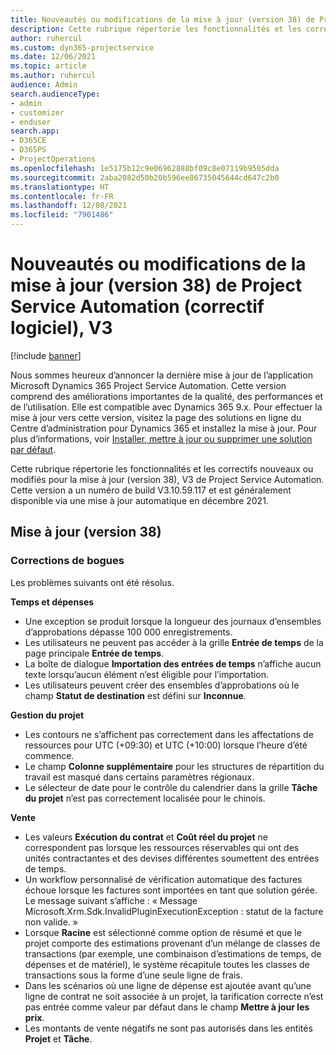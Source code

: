 ```yaml
---
title: Nouveautés ou modifications de la mise à jour (version 38) de Project Service Automation (correctif logiciel), V3
description: Cette rubrique répertorie les fonctionnalités et les correctifs disponibles dans la mise à jour de la version 38, V3 de Microsoft Dynamics 365 Project Service Automation.
author: ruhercul
ms.custom: dyn365-projectservice
ms.date: 12/06/2021
ms.topic: article
ms.author: ruhercul
audience: Admin
search.audienceType:
- admin
- customizer
- enduser
search.app:
- D365CE
- D365PS
- ProjectOperations
ms.openlocfilehash: 1e5175b12c9e06962888bf09c8e07119b9505dda
ms.sourcegitcommit: 2aba2082d50b20b596ee86735045644cd647c2b0
ms.translationtype: HT
ms.contentlocale: fr-FR
ms.lasthandoff: 12/08/2021
ms.locfileid: "7901486"
---
```

# <a name="whats-new-or-changed-in-project-service-automation-update-release-38-v3"></a>Nouveautés ou modifications de la mise à jour (version 38) de Project Service Automation (correctif logiciel), V3

[!include [banner](../includes/psa-now-project-operations.md)]

Nous sommes heureux d’annoncer la dernière mise à jour de l’application Microsoft Dynamics 365 Project Service Automation. Cette version comprend des améliorations importantes de la qualité, des performances et de l’utilisation. Elle est compatible avec Dynamics 365 9.x. Pour effectuer la mise à jour vers cette version, visitez la page des solutions en ligne du Centre d’administration pour Dynamics 365 et installez la mise à jour. Pour plus d’informations, voir [Installer, mettre à jour ou supprimer une solution par défaut](/power-platform/admin/install-remove-preferred-solution).

Cette rubrique répertorie les fonctionnalités et les correctifs nouveaux ou modifiés pour la mise à jour (version 38), V3 de Project Service Automation. Cette version a un numéro de build V3.10.59.117 et est généralement disponible via une mise à jour automatique en décembre 2021.

## <a name="update-release-38"></a>Mise à jour (version 38)

### <a name="bug-fixes"></a>Corrections de bogues

Les problèmes suivants ont été résolus.

**Temps et dépenses**

- Une exception se produit lorsque la longueur des journaux d’ensembles d’approbations dépasse 100 000 enregistrements.
- Les utilisateurs ne peuvent pas accéder à la grille **Entrée de temps** de la page principale **Entrée de temps**.
- La boîte de dialogue **Importation des entrées de temps** n’affiche aucun texte lorsqu’aucun élément n’est éligible pour l’importation.
- Les utilisateurs peuvent créer des ensembles d’approbations où le champ **Statut de destination** est défini sur **Inconnue**.

**Gestion du projet**

- Les contours ne s’affichent pas correctement dans les affectations de ressources pour UTC (+09:30) et UTC (+10:00) lorsque l’heure d’été commence.
- Le champ **Colonne supplémentaire** pour les structures de répartition du travail est masqué dans certains paramètres régionaux.
- Le sélecteur de date pour le contrôle du calendrier dans la grille **Tâche du projet** n’est pas correctement localisée pour le chinois.

**Vente**

- Les valeurs **Exécution du contrat** et **Coût réel du projet** ne correspondent pas lorsque les ressources réservables qui ont des unités contractantes et des devises différentes soumettent des entrées de temps.
- Un workflow personnalisé de vérification automatique des factures échoue lorsque les factures sont importées en tant que solution gérée. Le message suivant s’affiche : « Message Microsoft.Xrm.Sdk.InvalidPluginExecutionException : statut de la facture non valide. »
- Lorsque **Racine** est sélectionné comme option de résumé et que le projet comporte des estimations provenant d’un mélange de classes de transactions (par exemple, une combinaison d’estimations de temps, de dépenses et de matériel), le système récapitule toutes les classes de transactions sous la forme d’une seule ligne de frais.
- Dans les scénarios où une ligne de dépense est ajoutée avant qu’une ligne de contrat ne soit associée à un projet, la tarification correcte n’est pas entrée comme valeur par défaut dans le champ **Mettre à jour les prix**.
- Les montants de vente négatifs ne sont pas autorisés dans les entités **Projet** et **Tâche**.
